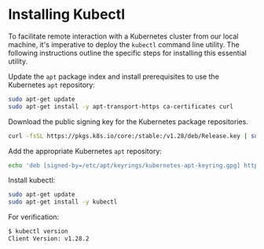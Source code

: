 # Installing Kubectl

To facilitate remote interaction with a Kubernetes cluster from our local machine, it's imperative to deploy the `kubectl` command line utility. The following instructions outline the specific steps for installing this essential utility.

Update the `apt` package index and install prerequisites to use the Kubernetes `apt` repository:

```bash
sudo apt-get update
sudo apt-get install -y apt-transport-https ca-certificates curl
```

Download the public signing key for the Kubernetes package repositories.

```bash
curl -fsSL https://pkgs.k8s.io/core:/stable:/v1.28/deb/Release.key | sudo gpg --dearmor -o /etc/apt/keyrings/kubernetes-apt-keyring.gpg
```

Add the appropriate Kubernetes `apt` repository:

```bash
echo 'deb [signed-by=/etc/apt/keyrings/kubernetes-apt-keyring.gpg] https://pkgs.k8s.io/core:/stable:/v1.28/deb/ /' | sudo tee /etc/apt/sources.list.d/kubernetes.list
```

Install kubectl: 

```bash
sudo apt-get update
sudo apt-get install -y kubectl
```

For verification:

```bash
$ kubectl version  
Client Version: v1.28.2
```


